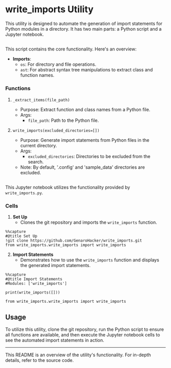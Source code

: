 
# write_imports Utility

This utility is designed to automate the generation of import statements for Python modules in a directory. It has two main parts: a Python script and a Jupyter notebook.

## 

This script contains the core functionality. Here's an overview:

- **Imports**: 
    - `os`: For directory and file operations.
    - `ast`: For abstract syntax tree manipulations to extract class and function names.

### Functions

1. `_extract_items(file_path)`
    - Purpose: Extract function and class names from a Python file.
    - Args: 
        - `file_path`: Path to the Python file.

2. `write_imports(excluded_directories=[])`
    - Purpose: Generate import statements from Python files in the current directory. 
    - Args:
        - `excluded_directories`: Directories to be excluded from the search.
    - Note: By default, '.config' and 'sample_data' directories are excluded.

## 

This Jupyter notebook utilizes the functionality provided by `write_imports.py`.

### Cells

1. **Set Up**
    - Clones the git repository and imports the `write_imports` function.

```
%%capture
#@title Set Up
!git clone https://github.com/GenaroHacker/write_imports.git
from write_imports.write_imports import write_imports
```

2. **Import Statements**
    - Demonstrates how to use the `write_imports` function and displays the generated import statements.

```
%%capture
#@title Import Statements
#Modules: ['write_imports']

print(write_imports([]))

from write_imports.write_imports import write_imports
```

## Usage

To utilize this utility, clone the git repository, run the Python script to ensure all functions are available, and then execute the Jupyter notebook cells to see the automated import statements in action.

---

This README is an overview of the utility's functionality. For in-depth details, refer to the source code.

